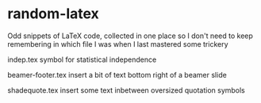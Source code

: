 random-latex
============

Odd snippets of LaTeX code, collected in one place so I don't need to keep remembering in which file I was when I last mastered some trickery

indep.tex symbol for statistical independence 

beamer-footer.tex insert a bit of text bottom right of a beamer slide

shadequote.tex insert some text inbetween oversized quotation symbols

